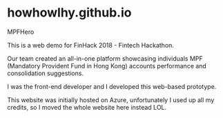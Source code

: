 # howhowlhy.github.io
MPFHero

This is a web demo for FinHack 2018 - Fintech Hackathon.

Our team created an all-in-one platform showcasing individuals 
MPF (Mandatory Provident Fund in Hong Kong) accounts performance 
and consolidation suggestions.

I was the front-end developer and I developed this web-based prototype.

This website was initially hosted on Azure, unfortunately I used up all my credits,
so I moved the whole website here instead LOL.
